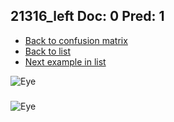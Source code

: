 ## 21316_left Doc: 0 Pred: 1
- [Back to confusion matrix](https://github.com/juliandewit/kaggle_retinopathy/blob/master/matrix.md)
- [Back to list](https://github.com/juliandewit/kaggle_retinopathy/blob/master/lists/01/list.md)
- [Next example in list](https://github.com/juliandewit/kaggle_retinopathy/blob/master/lists/01/21/21320_left.md)

![Eye](https://retinopaty.blob.core.windows.net/size1024/21316_left_0.jpeg)

### 

![Eye]()
